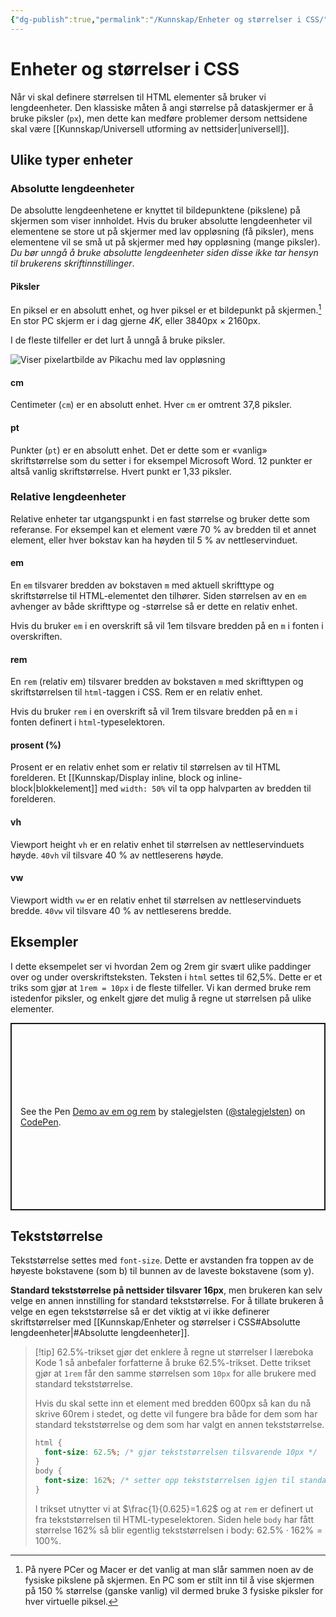 ```yaml
---
{"dg-publish":true,"permalink":"/Kunnskap/Enheter og størrelser i CSS/","title":"Enheter og størrelser i CSS","tags":["css","it1"]}
---
```



# Enheter og størrelser i CSS
Når vi skal definere størrelsen til HTML elementer så bruker vi lengdeenheter. Den klassiske måten å angi størrelse på dataskjermer er å bruke piksler (`px`), men dette kan medføre problemer dersom nettsidene skal være [[Kunnskap/Universell utforming av nettsider\|universell]].

## Ulike typer enheter

### Absolutte lengdeenheter
De absolutte lengdeenhetene er knyttet til bildepunktene (pikslene) på skjermen som viser innholdet. Hvis du bruker absolutte lengdeenheter vil elementene se store ut på skjermer med lav oppløsning (få piksler), mens elementene vil se små ut på skjermer med høy oppløsning (mange piksler). *Du bør unngå å bruke absolutte lengdeenheter siden disse ikke tar hensyn til brukerens skriftinnstillinger*.

#### Piksler
En piksel er en absolutt enhet, og hver piksel er et bildepunkt på skjermen.[^1] En stor PC skjerm er i dag gjerne *4K*, eller 3840px × 2160px. 

I de fleste tilfeller er det lurt å unngå å bruke piksler.

![Viser pixelartbilde av Pikachu med lav oppløsning](https://media.printables.com/media/prints/484522/images/3957848_ba687bfc-d606-4f7e-918f-8cd3a039f2e7/thumbs/inside/1600x1200/png/pixelart-pikachu-v1_1.webp)

#### cm
Centimeter (`cm`) er en absolutt enhet. Hver `cm` er omtrent 37,8 piksler.

#### pt
Punkter (`pt`) er en absolutt enhet. Det er dette som er «vanlig» skriftstørrelse som du setter i for eksempel Microsoft Word. 12 punkter er altså vanlig skriftstørrelse. Hvert punkt er 1,33 piksler.

### Relative lengdeenheter
Relative enheter tar utgangspunkt i en fast størrelse og bruker dette som referanse. For eksempel kan et element være 70 % av bredden til et annet element, eller hver bokstav kan ha høyden til 5 % av nettleservinduet.
#### em
En `em` tilsvarer bredden av bokstaven `m` med aktuell skrifttype og skriftstørrelse til HTML-elementet den tilhører. Siden størrelsen av en `em` avhenger av både skrifttype og -størrelse så er dette en relativ enhet.

Hvis du bruker `em` i en overskrift så vil 1em tilsvare bredden på en `m` i fonten i overskriften.

#### rem
En `rem` (relativ em) tilsvarer bredden av bokstaven `m` med skrifttypen og skriftstørrelsen til `html`-taggen i CSS. Rem er en relativ enhet.

Hvis du bruker `rem` i en overskrift så vil 1rem tilsvare bredden på en `m` i fonten definert i `html`-typeselektoren.

#### prosent (%)
Prosent er en relativ enhet som er relativ til størrelsen av til HTML forelderen. Et [[Kunnskap/Display inline, block og inline-block\|blokkelement]] med `width: 50%` vil ta opp halvparten av bredden til forelderen.

#### vh
Viewport height `vh` er en relativ enhet til størrelsen av nettleservinduets høyde. `40vh` vil tilsvare 40 % av nettleserens høyde.

#### vw
Viewport width `vw` er en relativ enhet til størrelsen av nettleservinduets bredde. `40vw` vil tilsvare 40 % av nettleserens bredde.


## Eksempler
I dette eksempelet ser vi hvordan 2em og 2rem gir svært ulike paddinger over og under overskriftsteksten. Teksten i `html` settes til 62,5%. Dette er et triks som gjør at `1rem = 10px` i de fleste tilfeller. Vi kan dermed bruke rem istedenfor piksler, og enkelt gjøre det mulig å regne ut størrelsen på ulike elementer.

<p class="codepen" data-height="300" data-default-tab="css,result" data-slug-hash="yLGEwVZ" data-user="stalegjelsten" style="height: 300px; box-sizing: border-box; display: flex; align-items: center; justify-content: center; border: 2px solid; margin: 1em 0; padding: 1em;">
<span>See the Pen <a href="https://codepen.io/stalegjelsten/pen/yLGEwVZ">
Demo av em og rem</a> by stalegjelsten (<a href="https://codepen.io/stalegjelsten">@stalegjelsten</a>)
on <a href="https://codepen.io">CodePen</a>.</span>
</p>
<script async src="https://cpwebassets.codepen.io/assets/embed/ei.js"></script>

## Tekststørrelse
Tekststørrelse settes med `font-size`. Dette er avstanden fra toppen av de høyeste bokstavene (som b) til bunnen av de laveste bokstavene (som y).

**Standard tekststørrelse på nettsider tilsvarer 16px**, men brukeren kan selv velge en annen innstilling for standard tekststørrelse. For å tillate brukeren å velge en egen tekststørrelse så er det viktig at vi ikke definerer skriftstørrelser med [[Kunnskap/Enheter og størrelser i CSS#Absolutte lengdeenheter\|#Absolutte lengdeenheter]]. 

>[!tip] 62.5%-trikset gjør det enklere å regne ut størrelser
>I læreboka Kode 1 så anbefaler forfatterne å bruke 62.5%-trikset. Dette trikset gjør at `1rem` får den samme størrelsen som `10px` for alle brukere med standard tekststørrelse.
>
> Hvis du skal sette inn et element med bredden 600px så kan du nå skrive 60rem i stedet, og dette vil fungere bra både for dem som har standard tekststørrelse og dem som har valgt en annen tekststørrelse.
>
>```css
>html {
>	font-size: 62.5%; /* gjør tekststørrelsen tilsvarende 10px */
>}
>body {
>	font-size: 162%; /* setter opp tekststørrelsen igjen til standard */}
>}
>```
>
> I trikset utnytter vi at $\frac{1}{0.625}=1.62$ og at `rem` er definert ut fra tekststørrelsen til HTML-typeselektoren. Siden hele `body` har fått størrelse 162% så blir egentlig tekststørrelsen i body: $62.5 \%\cdot 162\%=100\%$.

[^1]: På nyere PCer og Macer er det vanlig at man slår sammen noen av de fysiske pikslene på skjermen. En PC som er stilt inn til å vise skjermen på 150 % størrelse (ganske vanlig) vil dermed bruke 3 fysiske piksler for hver virtuelle piksel.
